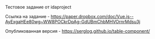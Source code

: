 Тестовое задание от idaproject

Ссылка на задание - https://paper.dropbox.com/doc/Vue.js--AyExgaHEe80wg~WW8POCkrDpAg-GdUBmChbMHVOrnrMdsu3j

Опубликованная версия - https://serglog.github.io/table-component/

